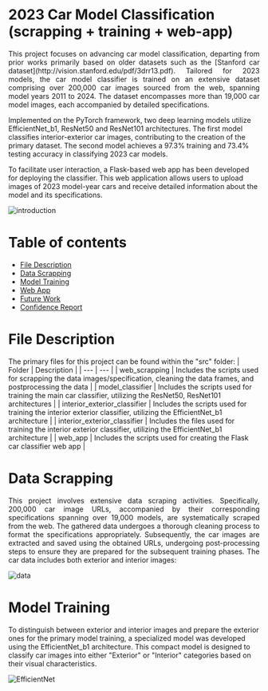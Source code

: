 # 2023 Car Model Classification (scrapping + training + web-app)

<p align="justify"> 
This project focuses on advancing car model classification, departing from prior works primarily based on older datasets such as the [Stanford car dataset](http://vision.stanford.edu/pdf/3drr13.pdf). Tailored for 2023 models, the car model classifier is trained on an extensive dataset comprising over 200,000 car images sourced from the web, spanning model years 2011 to 2024. The dataset encompasses more than 19,000 car model images, each accompanied by detailed specifications.

Implemented on the PyTorch framework, two deep learning models utilize EfficientNet_b1, ResNet50 and ResNet101 architectures. The first model classifies interior-exterior car images, contributing to the creation of the primary dataset. The second model achieves a 97.3% training and 73.4% testing accuracy in classifying 2023 car models.

To facilitate user interaction, a Flask-based web app has been developed for deploying the classifier. This web application allows users to upload images of 2023 model-year cars and receive detailed information about the model and its specifications.
 </p>

![introduction](https://github.com/arash-hashemi1/webapp_car_classification/assets/48169508/96948d90-399f-41dd-9050-42d8e167e195)



Table of contents
=================

<!--ts-->
  * [File Description](#files)  
  * [Data Scrapping](#data)  
  * [Model Training](#model)
  * [Web App](#webapp)
  * [Future Work](#future)
  * [Confidence Report](#confidence)
<!--te--> 

File Description
================

The primary files for this project can be found within the "src" folder:
| Folder | Description |
| --- | --- |
| web_scrapping |  Includes the scripts used for scrapping the data images/specification, cleaning the data frames, and postprocessing the data |
| model_classifier | Includes the scripts used for training the main car classifier, utilizing the ResNet50, ResNet101 architectures |
| interior_exterior_classifier |  Includes the scripts used for training the interior exterior classifier, utilizing the EfficientNet_b1 architecture |
| interior_exterior_classifier |  Includes the files used for training the interior exterior classifier, utilizing the EfficientNet_b1 architecture |
| web_app |  Includes the scripts used for creating the Flask car classifier web app |

Data Scrapping
================
<p align="justify"> 
This project involves extensive data scraping activities. Specifically, 200,000 car image URLs, accompanied by their corresponding specifications spanning over 19,000 models, are systematically scraped from the web. The gathered data undergoes a thorough cleaning process to format the specifications appropriately. Subsequently, the car images are extracted and saved using the obtained URLs, undergoing post-processing steps to ensure they are prepared for the subsequent training phases. The car data includes both exterior and interior images:
 </p>


![data](https://github.com/arash-hashemi1/webapp_car_classification/assets/48169508/24597ffb-f319-49cc-8d04-16d3991668c0)

Model Training
================

To distinguish between exterior and interior images and prepare the exterior ones for the primary model training, a specialized model was developed using the EfficientNet_b1 architecture. This compact model is designed to classify car images into either "Exterior" or "Interior" categories based on their visual characteristics.



![EfficientNet](https://github.com/arash-hashemi1/webapp_car_classification/assets/48169508/29d2eba2-cf8d-4ce5-b964-f49855acbd87)



